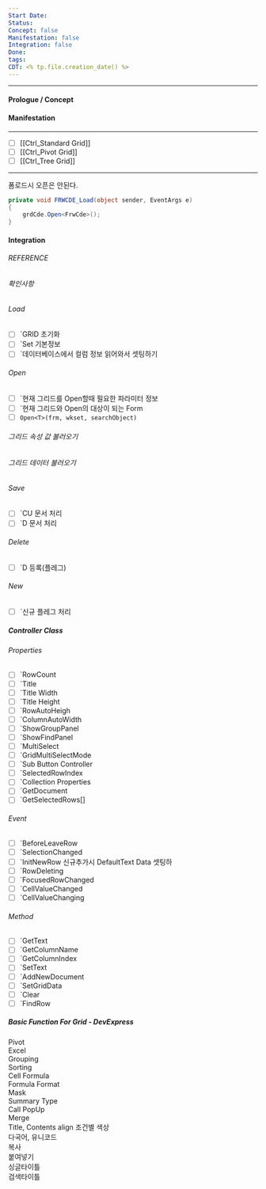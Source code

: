 ```yaml
---
Start Date:
Status:
Concept: false
Manifestation: false
Integration: false
Done:
tags:
CDT: <% tp.file.creation_date() %>
---
```

---
#### Prologue / Concept

#### Manifestation
---
- [ ] [[Ctrl_Standard Grid]]
- [ ] [[Ctrl_Pivot Grid]]
- [ ] [[Ctrl_Tree Grid]]
---
폼로드시 오픈은 안된다. 
```C#
private void FRWCDE_Load(object sender, EventArgs e)
{
	grdCde.Open<FrwCde>();
}
```
#### Integration


###### REFERENCE

###### 확인사항

###### Load
- [ ] `GRID 초기화
- [ ] `Set 기본정보
- [ ] `데이터베이스에서 컬럼 정보 읽어와서 셋팅하기
###### Open
- [ ] `현재 그리드를 Open할때 필요한 파라미터 정보
- [ ] `현재 그리드와 Open의 대상이 되는 Form
- [ ] `Open<T>(frm, wkset, searchObject)`
###### 그리드 속성 값 불러오기
###### 그리드 데이터 불러오기
###### Save
- [ ] `CU 문서 처리
- [ ] `D 문서 처리
###### Delete
- [ ] `D 등록(플레그)
###### New
- [ ] `신규 플레그 처리


##### Controller Class 
###### Properties
- [ ] `RowCount
- [ ] `Title
- [ ] `Title Width
- [ ] `Title Height
- [ ] `RowAutoHeigh
- [ ] `ColumnAutoWidth
- [ ] `ShowGroupPanel
- [ ] `ShowFindPanel
- [ ] `MultiSelect
- [ ] `GridMultiSelectMode
- [ ] `Sub Button Controller
- [ ] `SelectedRowIndex
- [ ] `Collection Properties
- [ ] `GetDocument<T>
- [ ] `GetSelectedRows[]
###### Event
- [ ] `BeforeLeaveRow
- [ ] `SelectionChanged
- [ ] `InitNewRow
	신규추가시 DefaultText Data 셋팅하
- [ ] `RowDeleting
- [ ] `FocusedRowChanged
- [ ] `CellValueChanged
- [ ] `CellValueChanging
###### Method
- [ ] `GetText
- [ ] `GetColumnName
- [ ] `GetColumnIndex
- [ ] `SetText
- [ ] `AddNewDocument
- [ ] `SetGridData
- [ ] `Clear
- [ ] `FindRow

##### Basic Function For Grid - DevExpress
Pivot		
Excel		
Grouping		
Sorting		
Cell Formula		
	Formula	
	Format	
	Mask	
	Summary Type	
	Call PopUp	
	Merge	
	Title, Contents	
		align
조건별 색상		
다국어, 유니코드		
복사		
붙여넣기		
싱글타이틀		
검색타이틀		
